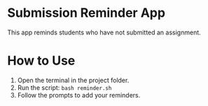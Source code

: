# Submission Reminder App

This app reminds students who have not submitted an assignment.

# How to Use

1. Open the terminal in the project folder.
2. Run the script: `bash reminder.sh`
3. Follow the prompts to add your reminders.

